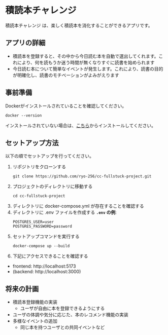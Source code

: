 # 積読本チャレンジ

積読本チャレンジ は、楽しく積読本を消化することができるアプリです。


## アプリの詳細
- 積読本を登録すると、その中から今日読む本を自動で選出してくれます。これにより、何を読もうか迷う時間が無くなりすぐに読書を始められます
- 今日読む本について簡単なイベントが発生します。これにより、読書の目的が明確化し、読書のモチベーションがよみがえります


## 事前準備

Dockerがインストールされていることを確認してください。
   ``` 
   docker --version
   ```

インストールされていない場合は、[こちら](https://docs.docker.com/get-docker/)からインストールしてください。


## セットアップ方法

以下の順でセットアップを行ってください。

1. リポジトリをクローンする
   ```
   git clone https://github.com/ryo-256/cc-fullstuck-project.git
   ```
2. プロジェクトのディレクトリに移動する
   ```
   cd cc-fullstuck-project
   ```
3. ディレクトリに docker-compose.yml が存在することを確認する
4. ディレクトリに .env ファイルを作成する
    **`.env` の例**:
    ```.env
    POSTGRES_USER=user
    POSTGRES_PASSWORD=password
    ```
5. セットアップコマンドを実行する
   ```
   docker-compose up --build
   ```
6. 下記にアクセスできることを確認する
- frontend: http://localhost:5173
- (backend: http://localhost:3000)


## 将来の計画
- 積読本登録機能の実装
   - ユーザが自由に本を登録できるようにする
- ユーザの体調や気分に応じた、本のレコメンド機能の実装
- 多様なイベントの追加
   - 同じ本を持つユーザとの共同イベントなど
